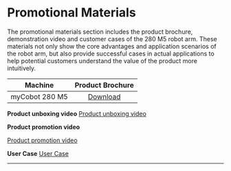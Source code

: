 # Promotional Materials
The promotional materials section includes the product brochure, demonstration video and customer cases of the 280 M5 robot arm. These materials not only show the core advantages and application scenarios of the robot arm, but also provide successful cases in actual applications to help potential customers understand the value of the product more intuitively.

| Machine | Product Brochure |
| :------------: | :----------------------------------------------------------: |
| myCobot 280 M5 | [Download](https://download-elephantrobotics.oss-cn-shenzhen.aliyuncs.com/Product_software/myCobot/brochure/myCobot280M5-brochure-2023031.pdf) |

**Product unboxing video**
[Product unboxing video](https://www.bilibili.com/video/BV1fb4y1C71s/?spm_id_from=333.999.0.0&vd_source=94a06b98b9af0077c365ec65d59de69f)

**Product promotion video**

[Product promotion video](https://www.bilibili.com/video/BV1wy4y1U7C9/?spm_id_from=333.999.0.0&vd_source=94a06b98b9af0077c365ec65d59de69f) 

**User Case**
[User Case](https://www.bilibili.com/video/BV1qq4y1z7xp/?t=22.857006&spm_id_from=333.1350.jump_directly&vd_source=94a06b98b9af0077c365ec65d59de69f)

---